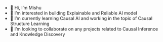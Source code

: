- 👋 Hi, I’m Mishu 
- 👀 I’m interested in building Explainable and Reliable AI model 
- 🌱 I’m currently learning Causal AI and working in the topic of Causal Structure Learning
- 💞️ I’m looking to collaborate on any projects related to Causal Inference and Knowledge Discovery 

<!---
Mishu791/Mishu791 is a ✨ special ✨ repository because its `README.md` (this file) appears on your GitHub profile.
You can click the Preview link to take a look at your changes.
--->
